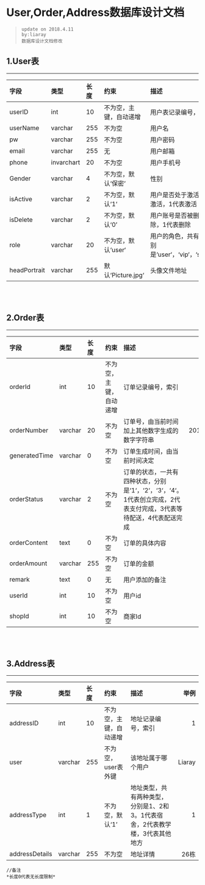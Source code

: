 # User,Order,Address数据库设计文档

>     update on 2018.4.11
>     by:liaray
>     数据库设计文档修改

## 1.User表
***

|字段|类型|长度|约束|描述|举例|
|:----|:----|:----|:----|:----|----:|
|userID|int|10|不为空，主键，自动递增|用户表记录编号，索引|1|
|userName|varchar|255|不为空|用户名|Liaray|
|pw|varchar|255|不为空|用户密码|123456|
|email|varchar|255|无|用户邮箱|123456@gmail.com
|phone|invarchart|20|不为空|用户手机号|12345678|
|Gender|varchar|4|不为空，默认‘保密‘|性别|男|
|isActive|varchar|2|不为空，默认‘1‘|用户是否处于激活状态，0代表未激活，1代表激活|1|
|isDelete|varchar|2|不为空，默认‘0’|用户账号是否被删除，0代表未删除，1代表删除|0|
|role|varchar|20|不为空，默认‘user‘|用户的角色，共有四种角色，分别是‘user‘，‘vip‘，‘saller‘，‘admin‘|admin|
|headPortrait|varchar|255|默认‘Picture.jpg‘|头像文件地址|head.jpg|
</br><br/>
## 2.Order表
***
|字段|类型|长度|约束|描述|举例|
|:----|:----|:----|:----|:----|----:|
|orderId|int|10|不为空，主键，自动递增|订单记录编号，索引|1|
|orderNumber|varchar|20|不为空|订单号，由当前时间加上其他数字生成的数字字符串|2018040700001|
|generatedTime|varchar|0|不为空|订单生成时间，由当前时间决定|2018-04-07 20:24:36|
|orderStatus|varchar|2|不为空|订单的状态，一共有四种状态，分别是‘1‘，‘2‘，‘3‘，‘4‘。1代表创立完成，2代表支付完成，3代表等待配送，4代表配送完成|1|
|orderContent|text|0|不为空|订单的具体内容|黄焖鸡米饭|
|orderAmount|varchar|255|不为空|订单的金额|10|
|remark|text|0|无|用户添加的备注|微辣|
|userId|int|10|不为空|用户id|1|
|shopId|int|10|不为空|商家Id|1|
</br><br/>
## 3.Address表
***
|字段|类型|长度|约束|描述|举例|
|:----|:----|:----|:----|:----|----:|
|addressID|int|10|不为空，主键，自动递增|地址记录编号，索引|1|
|user|varchar|255|不为空，user表外键|该地址属于哪个用户|Liaray|
|addressType|int|1|不为空，默认‘1’|地址类型，共有两种类型，分别是1、2和3。1代表宿舍，2代表教学楼，3代表其他地方|1|
|addressDetails|varchar|255|不为空|地址详情|26栋|

```
//备注
*长度0代表无长度限制*
```